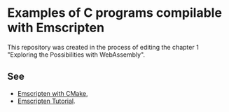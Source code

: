 # Examples of C programs compilable with Emscripten

This repository was created in the process of editing the chapter 1 "Exploring the Possibilities with WebAssembly".

## See

* [Emscripten with CMake](https://stunlock.gg/posts/emscripten_with_cmake/),
* [Emscripten Tutorial](https://emscripten.org/docs/getting_started/Tutorial.html).
